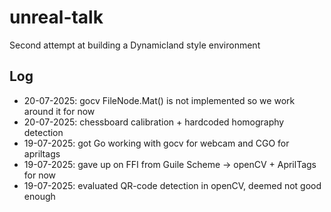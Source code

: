 # unreal-talk

Second attempt at building a Dynamicland style environment

## Log

* 20-07-2025: gocv FileNode.Mat() is not implemented so we work around it for now
* 20-07-2025: chessboard calibration + hardcoded homography detection
* 19-07-2025: got Go working with gocv for webcam and CGO for apriltags
* 19-07-2025: gave up on FFI from Guile Scheme -> openCV + AprilTags for now
* 19-07-2025: evaluated QR-code detection in openCV, deemed not good enough
